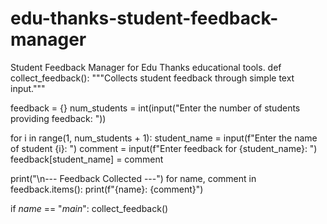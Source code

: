 # edu-thanks-student-feedback-manager
Student Feedback Manager for Edu Thanks educational tools.
def collect_feedback():
  """Collects student feedback through simple text input."""

  feedback = {}
  num_students = int(input("Enter the number of students providing feedback: "))

  for i in range(1, num_students + 1):
    student_name = input(f"Enter the name of student {i}: ")
    comment = input(f"Enter feedback for {student_name}: ")
    feedback[student_name] = comment

  print("\n--- Feedback Collected ---")
  for name, comment in feedback.items():
    print(f"{name}: {comment}")

if _name_ == "_main_":
  collect_feedback()
